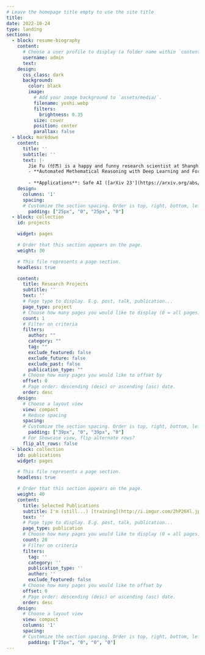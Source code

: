 ```yaml
---
# Leave the homepage title empty to use the site title
title:
date: 2022-10-24
type: landing
sections:
  - block: resume-biography
    content:
      # Choose a user profile to display (a folder name within `content/authors/`)
      username: admin
      text:
    design:
      css_class: dark
      background:
        color: black
        image:
          # Add your image background to `assets/media/`.
          filename: yoshi.webp
          filters:
            brightness: 0.35
          size: cover
          position: center
          parallax: false
  - block: markdown
    content:
      title: ''
      subtitle: ''
      text: |-
        Jie Fu (付杰) is a happy and funny research scientist at Shanghai AI Lab (上海人工智能实验室), chasing his [human-centered](https://intelligence.org/summary/) big AI dream[^1]. 
        - **Automated Methematical Reasoning with Deep Learning and Formal Methods**: reinforcement learning ([ICML 24'](https://openreview.net/forum?id=PSQ5Z920M8)), meta learning ([ICLR 24'](https://arxiv.org/abs/2311.04661)), reasoning ([arXiv 23'](https://arxiv.org/abs/2312.11562)), deep learning ([NAACL 24'](https://aclanthology.org/2024.naacl-long.144/)), etc.
    
        - **Applications**: Safe AI ([arXiv 23'](https://arxiv.org/abs/2310.19852)), multi-modal learning ([arXiv 24'](https://arxiv.org/abs/2406.06462)), multi-modal embodied intelligence ([CoRL 23'](https://proceedings.mlr.press/v205/kang23a.html)), AI for science ([Nature Biotechnology 24'](https://www.nature.com/articles/s41587-024-02241-z)), etc.
    design:
      columns: '1'
      spacing:
      # Customize the section spacing. Order is top, right, bottom, left.
        padding: ["25px", "0", "25px", "0"]
  - block: collection
    id: projects

    widget: pages

    # Order that this section appears on the page.
    weight: 30

    # This file represents a page section.
    headless: true

    content:
      title: Research Projects
      subtitle: ''
      text: ''
      # Page type to display. E.g. post, talk, publication...
      page_type: project
      # Choose how many pages you would like to display (0 = all pages)
      count: 1
      # Filter on criteria
      filters:
        author: ""
        category: ""
        tag: ""
        exclude_featured: false
        exclude_future: false
        exclude_past: false
        publication_type: ""
      # Choose how many pages you would like to offset by
      offset: 0
      # Page order: descending (desc) or ascending (asc) date.
      order: desc
    design:
      # Choose a layout view
      view: compact
      # Reduce spacing
      spacing:
      # Customize the section spacing. Order is top, right, bottom, left.
        padding: ["39px", "0", "39px", "0"]
      # For Showcase view, flip alternate rows?
      flip_alt_rows: false
  - block: collection
    id: publications
    widget: pages

    # This file represents a page section.
    headless: true

    # Order that this section appears on the page.
    weight: 40
    content:
      title: Selected Publications
      subtitle: I'm (still...) [training](http://i.imgur.com/2hP26Xl.jpg) myself [(slowly...)](http://norvig.com/21-days.html)
      text: ''
      # Page type to display. E.g. post, talk, publication...
      page_type: publication
      # Choose how many pages you would like to display (0 = all pages)
      count: 20
      # Filter on criteria
      filters:
        tag: ''
        category: ''
        publication_type: ''
        author: ''
        exclude_featured: false
      # Choose how many pages you would like to offset by
      offset: 0
      # Page order: descending (desc) or ascending (asc) date.
      order: desc
    design:
      # Choose a layout view
      view: compact
      columns: '1'
      spacing:
      # Customize the section spacing. Order is top, right, bottom, left.
        padding: ["25px", "0", "0", "0"]
---
```

